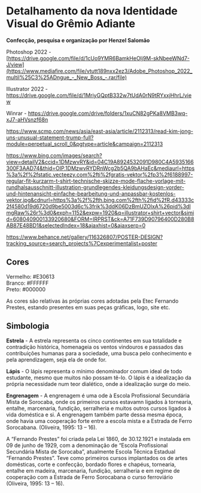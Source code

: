 # Detalhamento da nova Identidade Visual do Grêmio Adiante

**Confecção, pesquisa e organização por Henzel Salomão**

Photoshop 2022 - [https://drive.google.com/file/d/1cUo9YMR6BamkHeOlj9M-skNbeeWNd7-J/view](https://www.mediafire.com/file/vtutt189nxx2ez3/Adobe_Photoshop_2022_multil%25C3%25ADngue_-_New_Boss_-.rar/file)

Illustrator 2022 - https://drive.google.com/file/d/1MriyGQptB332w7tUdA0rN9tRYxxjHhrL/view

Winrar - https://drive.google.com/drive/folders/1xuCN82gPKa8VMB3wq-xJ7-aHVsnzf68n


https://www.scmp.com/news/asia/east-asia/article/2112313/read-kim-jong-uns-unusual-statement-trump-full?module=perpetual_scroll_0&pgtype=article&campaign=2112313

https://www.bing.com/images/search?view=detailV2&ccid=1DMzwvRY&id=04C19A8924532091D980C4A5935166300F3AAD74&thid=OIP.1DMzwvRYDRnWcg2b5QA9bAHaEc&mediaurl=https%3a%2f%2fstatic.vecteezy.com%2fti%2fgratis-vektor%2fp3%2f6188997-regular-fit-kurzarm-t-shirt-technische-skizze-mode-flache-vorlage-mit-rundhalsausschnitt-illustration-grundlegendes-kleidungsdesign-vorder-und-hintenansicht-einfache-bearbeitung-und-anpassbar-kostenlos-vektor.jpg&cdnurl=https%3a%2f%2fth.bing.com%2fth%2fid%2fR.d43333c2f4580d19d6720d9be5003d6c%3frik%3ddK06DzBmUZOlxA%26pid%3dImgRaw%26r%3d0&exph=1152&expw=1920&q=illustrator+shirt+vector&simid=608040900133920680&FORM=IRPRST&ck=A71F739D90796400D280B8AB87E48BD1&selectedIndex=18&ajaxhist=0&ajaxserp=0

https://www.behance.net/gallery/116326807/POSTER-DESIGN?tracking_source=search_projects%7Cexperimentalist+poster

## Cores

Vermelho: #E30613 <br>
Branco: #FFFFFF <br>
Preto: #000000 <br>

As cores são relativas às próprias cores adotadas pela Etec Fernando Prestes, estando presentes em suas peças gráficas, logo, site etc.

## Simbologia

**Estrela** - A estrela representa os cinco continentes em sua totalidade e contradição histórica, homenageia os ventos vindouros e passados das contribuições humanas para a sociedade, uma busca pelo conhecimento e pela aprendizagem, seja ela de onde for.

**Lápis** - O lápis representa o mínimo denominador comum ideal de todo estudante, mesmo que muitos não possam tê-lo. O lápis é a idealização da própria necessidade num teor dialético, onde a idealização surge do meio.

**Engrenagem** - A engrenagem é uma ode à Escola Profissional Secundária Mista de Sorocaba, onde os primeiros cursos estavamn ligados à tornearia, entalhe, marcenaria, fundição, serralheria e muitos outros cursos ligados à vida doméstica e si. A engrenagem também parte dessa mesma época, onde havia uma cooperação forte entre a escola mista e a Estrada de Ferro Sorocabana. (Oliveira, 1995: 13 – 16).

A “Fernando Prestes” foi criada pela Lei 1860, de 30.12.1921 e instalada em 09 de junho de 1929, com a denominação de “Escola Profissional Secundária Mista de Sorocaba”, atualmente Escola Técnica Estadual “Fernando Prestes”. Teve como primeiros cursos implantados os de artes domésticas, corte e confecção, bordado flores e chapéus, tornearia, entalhe em madeira, marcenaria, fundição, serralheria e em regime de cooperação com a Estrada de Ferro Sorocabana o curso ferroviário (Oliveira, 1995: 13 – 16).
